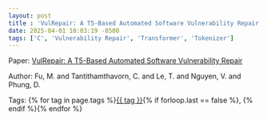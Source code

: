 ```yaml
---
layout: post
title : 'VulRepair: A T5-Based Automated Software Vulnerability Repair'
date: 2025-04-01 10:03:19 -0500
tags: ['C', 'Vulnerability Repair', 'Transformer', 'Tokenizer']
---
```

Paper: [VulRepair: A T5-Based Automated Software Vulnerability Repair](https://dl-acm-org.proxy.library.nd.edu/doi/pdf/10.1145/3540250.3549098)

Author: Fu, M. and Tantithamthavorn, C. and Le, T. and Nguyen, V. and Phung, D.




 Tags: 
    <span>
    {% for tag in page.tags %}<a href="{{ site.baseurl }}tags/#{{ tag | slugify }}">{{ tag }}</a>{% if forloop.last == false %}, {% endif %}{% endfor %}
    </span>
